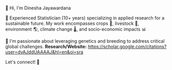 👋 Hi, I'm Dinesha Jayawardana

🌱 Experienced Statistician (10+ years) specializing in applied research for a sustainable future. My work encompasses crops 🌾, livestock 🐄, environment 🌎, climate change 🌡️, and socio-economic impacts 📊

🧬 I'm passionate about leveraging genetics and breeding to address critical global challenges. 
**Research/Website:** https://scholar.google.com/citations?user=dvAJddUAAAAJ&hl=en&oi=sra

Let's connect! 🤝


<!---
Djayawardana123/Djayawardana123 is a ✨ special ✨ repository because its `README.md` (this file) appears on your GitHub profile.
You can click the Preview link to take a look at your changes.
--->
